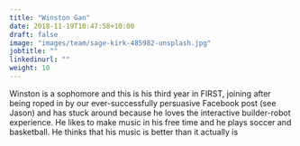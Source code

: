 ```yaml
---
title: "Winston Gan"
date: 2018-11-19T10:47:58+10:00
draft: false
image: "images/team/sage-kirk-485982-unsplash.jpg"
jobtitle: ""
linkedinurl: ""
weight: 10
---
```


Winston is a sophomore and this is his third year in FIRST, joining after being roped in by our ever-successfully persuasive Facebook post (see Jason) and has stuck around because he loves the interactive builder-robot experience. He likes to make music in his free time and he plays soccer and basketball. He thinks that his music is better than it actually is
